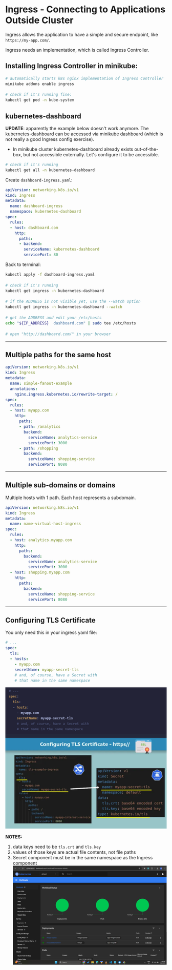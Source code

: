 # Ingress - Connecting to Applications Outside Cluster



Ingress allows the application to have a simple and secure endpoint, like `https://my-app.com/`.

Ingress needs an implementation, which is called Ingress Controller.

## Installing Ingress Controller in minikube:

```bash
# automatically starts k8s nginx implementation of Ingress Controller
minikube addons enable ingress

# check if it's running fine:
kubectl get pod -n kube-system
```
## kubernetes-dashboard
**UPDATE**: apparently the example below doesn't work anymore. The kubernetes-dashboard can be accessed via minikube dashboard (which is not really a good Ingress config exercise).

- In minikube cluster kubernetes-dashboard already exists out-of-the-box, but not accessible externally. Let's configure it to be accessible.
```bash
# check if it's running
kubectl get all -n kubernetes-dashboard
```

Create `dashboard-ingress.yaml`:

```yaml
apiVersion: networking.k8s.io/v1
kind: Ingress
metadata:
  name: dashboard-ingress
  namespace: kubernetes-dashboard
spec:
  rules:
  - host: dashboard.com
    http:
      paths:
      - backend:
        serviceName: kubernetes-dashboard
        servicePort: 80
```

Back to terminal:

```bash
kubectl apply -f dashboard-ingress.yaml

# check if it's running
kubectl get ingress -n kubernetes-dashboard

# if the ADDRESS is not visible yet, use the --watch option
kubectl get ingress -n kubernetes-dashboard --watch

# get the ADDRESS and edit your /etc/hosts
echo "${IP_ADDRESS}  dashboard.com" | sudo tee /etc/hosts

# open "http://dashboard.com/" in your browser
```

---

## Multiple paths for the same host



```yaml
apiVersion: networking.k8s.io/v1
kind: Ingress
metadata:
  name: simple-fanout-example
  annotations:
    nginx.ingress.kubernetes.io/rewrite-target: /
spec:
  rules:
  - host: myapp.com
    http:
      paths:
      - path: /analytics
        backend:
          serviceName: analytics-service
          servicePort: 3000
      - path: /shopping
        backend:
          serviceName: shopping-service
          servicePort: 8080
```

---

## Multiple sub-domains or domains


Multiple hosts with 1 path. Each host represents a subdomain.

```yaml
apiVersion: networking.k8s.io/v1
kind: Ingress
metadata:
  name: name-virtual-host-ingress
spec:
  rules:
  - host: analytics.myapp.com
    http:
      paths:
        backend:
          serviceName: analytics-service
          servicePort: 3000
  - host: shopping.myapp.com
    http:
      paths:
        backend:
          serviceName: shopping-service
          servicePort: 8080
```

---

## Configuring TLS Certificate


You only need this in your ingress yaml file:

```yaml
# ...
spec:
  tls:
  - hosts:
    - myapp.com
    secretName: myapp-secret-tls
    # and, of course, have a Secret with
    # that name in the same namespace
```


![k8s-tls-certificate.png](/assets/k8s-tls-certificate.png)

**NOTES:**

1. data keys need to be `tls.crt` and `tls.key`
2. values of those keys are actual file contents, not file paths
3. Secret component must be in the same namespace as the Ingress component
![Minikube-Dashboard.png](/assets/Minikube-Dashboard.png)
